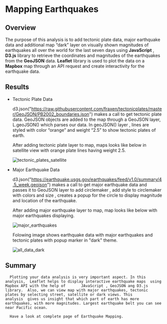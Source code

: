 # Mapping Earthquakes

## Overview

  The purpose of this analysis is to add tectonic plate data, major earthquake data and additional map “dark” layer on visually shown magnitudes of earthquakes all       over   the world for the last seven days using __JavaScript__ , __D3.js__ library to retrieve the coordinates and magnitudes of the earthquakes from the __GeoJSON__   data. __Leaflet__ library is used to plot the data on a __Mapbox__ map through an API request and create interactivity for the earthquake data.

## Results

  * Tectonic Plate Data

      d3.json("https://raw.githubusercontent.com/fraxen/tectonicplates/master/GeoJSON/PB2002_boundaries.json") makes a call to get tectonic plate data. GeoJSON objects       are added to the map through a GeoJSON layer, L.geoJSON() which parses our data. In geoJSON() layer , lines are styled with color “orange” and weight “2.5” to         show tectonic plates of earth. 
      
      After adding tectonic plate layer to map, maps looks like below in satellite view with orange plate lines having weight 2.5. 
      
      ![tectonic_plates_satellite](https://user-images.githubusercontent.com/107717882/190008694-2cc06236-ceb5-405c-906b-4ab83e353aa3.png)

  * Major Earthquake Data
  
      d3.json("https://earthquake.usgs.gov/earthquakes/feed/v1.0/summary/4.5_week.geojson") makes a call to get major earthquake data and passes it to GeoJSON layer to       add circlemaker , add style to circlemaker with colors  and size , creates a popup for the circle to display magnitude and location of the earthquake.
      
      After adding major earthquake layer to map, map looks like below with major earthquakes displaying.
            
      ![major_earthquakes](https://user-images.githubusercontent.com/107717882/190008728-eb0bdf10-b747-47bf-9413-e9e3bc671b92.png)

      Folowing image shows earthquake data with major earthquakes and tectonic plates with popup marker in "dark" theme.
      
      ![all_data_dark](https://user-images.githubusercontent.com/107717882/190008753-294e09ba-b2d6-4233-973a-b1bc7a7eef80.png)
      

## Summary

      Plotting your data analysis is very important aspect. In this analysis,  Leaflet helps to display interactive earthquake maps  using Mapbox API with the help of       JAvaScript , GeoJSON ang D3.js library.  Also, we can view map with major earthquakes, tectonic plates by selecting street, satellite or dark views. This               analysis  gives us insight that which part of earth has more earthquakes, with more magnitudes. Largest earthquake belt you can see near Pacific ocean.  
    
      Have a look at complete page of Earthquake Mapping.

    

